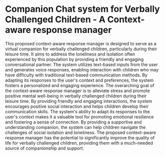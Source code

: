 # Companion Chat system for Verbally Challenged Children - A Context-aware response manager
This proposed context-aware response manager is designed to serve as a virtual companion for verbally challenged children, particularly during their leisure time. It aims to address the loneliness and isolation often experienced by this population by providing a friendly and engaging conversational partner.
The system utilizes text-based inputs from the user and generates voice responses, enabling interaction with children who may have difficulty with traditional text-based communication methods. By adapting its responses to the user's context and preferences, the system fosters a personalized and engaging experience.
The overarching goal of the context-aware response manager is to alleviate stress and promote positive mental well-being in verbally challenged children during their leisure time. By providing friendly and engaging interactions, the system encourages positive social interaction and helps children develop their communication skills.
The system's ability to adapt its responses to the user's context makes it a valuable tool for promoting emotional resilience and fostering a sense of connection. By providing a supportive and understanding companion, the system can help children navigate the challenges of social isolation and loneliness.
The proposed context-aware response manager has the potential to significantly improve the quality of life for verbally challenged children, providing them with a much-needed source of companionship and support.
